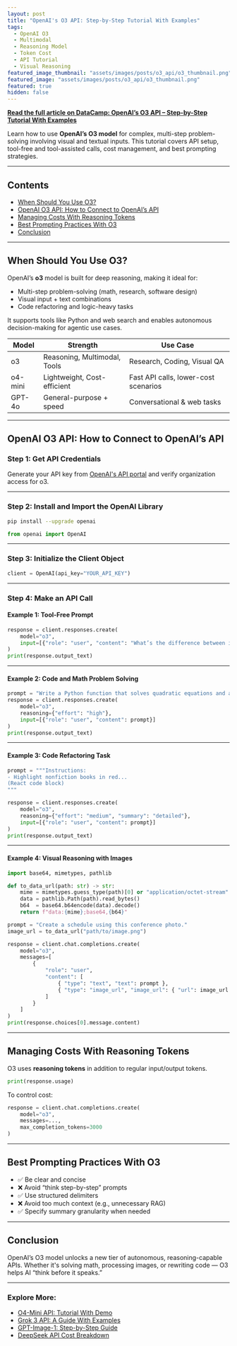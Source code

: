 ```yaml
---
layout: post
title: "OpenAI's O3 API: Step-by-Step Tutorial With Examples"
tags:
  - OpenAI O3
  - Multimodal
  - Reasoning Model
  - Token Cost
  - API Tutorial
  - Visual Reasoning
featured_image_thumbnail: "assets/images/posts/o3_api/o3_thumbnail.png"
featured_image: "assets/images/posts/o3_api/o3_thumbnail.png"
featured: true
hidden: false
---
```


**[Read the full article on DataCamp: OpenAI’s O3 API – Step-by-Step Tutorial With Examples](https://www.datacamp.com/tutorial/o3-api)**

Learn how to use **OpenAI’s O3 model** for complex, multi-step problem-solving involving visual and textual inputs. This tutorial covers API setup, tool-free and tool-assisted calls, cost management, and best prompting strategies.

---

## Contents

- [When Should You Use O3?](#when-should-you-use-o3)
- [OpenAI O3 API: How to Connect to OpenAI’s API](#openai-o3-api-how-to-connect-to-openais-api)
- [Managing Costs With Reasoning Tokens](#managing-costs-with-reasoning-tokens)
- [Best Prompting Practices With O3](#best-prompting-practices-with-o3)
- [Conclusion](#conclusion)

---

## When Should You Use O3?

OpenAI’s **o3** model is built for deep reasoning, making it ideal for:

- Multi-step problem-solving (math, research, software design)
- Visual input + text combinations
- Code refactoring and logic-heavy tasks

It supports tools like Python and web search and enables autonomous decision-making for agentic use cases.

| Model     | Strength                        | Use Case                             |
|-----------|----------------------------------|--------------------------------------|
| o3        | Reasoning, Multimodal, Tools     | Research, Coding, Visual QA          |
| o4-mini   | Lightweight, Cost-efficient      | Fast API calls, lower-cost scenarios |
| GPT-4o    | General-purpose + speed          | Conversational & web tasks           |

---

## OpenAI O3 API: How to Connect to OpenAI’s API

### Step 1: Get API Credentials

Generate your API key from [OpenAI's API portal](https://platform.openai.com/account/api-keys) and verify organization access for o3.

---

### Step 2: Install and Import the OpenAI Library

```bash
pip install --upgrade openai
```

```python
from openai import OpenAI
```

---

### Step 3: Initialize the Client Object

```python
client = OpenAI(api_key="YOUR_API_KEY")
```

---

### Step 4: Make an API Call

#### Example 1: Tool-Free Prompt

```python
response = client.responses.create(
    model="o3",
    input=[{"role": "user", "content": "What’s the difference between inductive and deductive reasoning?"}]
)
print(response.output_text)
```

---

#### Example 2: Code and Math Problem Solving

```python
prompt = "Write a Python function that solves quadratic equations and also explain the math behind it."
response = client.responses.create(
    model="o3",
    reasoning={"effort": "high"},
    input=[{"role": "user", "content": prompt}]
)
print(response.output_text)
```

---

#### Example 3: Code Refactoring Task

```python
prompt = """Instructions:
- Highlight nonfiction books in red...
(React code block)
"""

response = client.responses.create(
    model="o3",
    reasoning={"effort": "medium", "summary": "detailed"},
    input=[{"role": "user", "content": prompt}]
)
print(response.output_text)
```

---

#### Example 4: Visual Reasoning with Images

```python
import base64, mimetypes, pathlib

def to_data_url(path: str) -> str:
    mime = mimetypes.guess_type(path)[0] or "application/octet-stream"
    data = pathlib.Path(path).read_bytes()
    b64  = base64.b64encode(data).decode()
    return f"data:{mime};base64,{b64}"

prompt = "Create a schedule using this conference photo."
image_url = to_data_url("path/to/image.png")

response = client.chat.completions.create(
    model="o3",
    messages=[
        {
            "role": "user",
            "content": [
                { "type": "text", "text": prompt },
                { "type": "image_url", "image_url": { "url": image_url } }
            ]
        }
    ]
)
print(response.choices[0].message.content)
```

---

## Managing Costs With Reasoning Tokens

O3 uses **reasoning tokens** in addition to regular input/output tokens.

```python
print(response.usage)
```

To control cost:

```python
response = client.chat.completions.create(
    model="o3",
    messages=...,
    max_completion_tokens=3000
)
```

---

## Best Prompting Practices With O3

- ✅ Be clear and concise
- ❌ Avoid “think step-by-step” prompts
- ✅ Use structured delimiters
- ❌ Avoid too much context (e.g., unnecessary RAG)
- ✅ Specify summary granularity when needed

---

## Conclusion

OpenAI’s O3 model unlocks a new tier of autonomous, reasoning-capable APIs. Whether it's solving math, processing images, or rewriting code — O3 helps AI “think before it speaks.”

---

### Explore More:

- [O4-Mini API: Tutorial With Demo](https://www.datacamp.com/tutorial/o4-mini-api)
- [Grok 3 API: A Guide With Examples](https://www.datacamp.com/tutorial/grok-3-api)
- [GPT-Image-1: Step-by-Step Guide](https://www.datacamp.com/tutorial/gpt-image-1)
- [DeepSeek API Cost Breakdown](https://www.datacamp.com/tutorial/deepseek-api)

